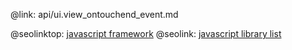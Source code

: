 @link: api/ui.view_ontouchend_event.md

@seolinktop: [javascript framework](https://webix.com)
@seolink: [javascript library list](https://webix.com/widget/list/)